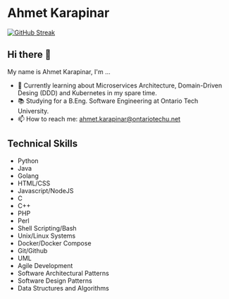 # Ahmet Karapinar

[![GitHub Streak](https://github-readme-streak-stats.herokuapp.com/?user=ahmetkca)](https://git.io/streak-stats)

## Hi there 👋
My name is Ahmet Karapinar, I'm ...

- 🌱 Currently learning about Microservices Architecture, Domain-Driven Desing (DDD) and Kubernetes in my spare time.
- 📚 Studying for a B.Eng. Software Engineering at Ontario Tech University.
- 📫 How to reach me: ahmet.karapinar@ontariotechu.net

## Technical Skills

- Python
- Java
- Golang
- HTML/CSS
- Javascript/NodeJS
- C
- C++
- PHP
- Perl
- Shell Scripting/Bash
- Unix/Linux Systems
- Docker/Docker Compose
- Git/Github
- UML
- Agile Development
- Software Architectural Patterns
- Software Design Patterns
- Data Structures and Algorithms
<!--
**ahmetkca/ahmetkca** is a ✨ _special_ ✨ repository because its `README.md` (this file) appears on your GitHub profile.

Here are some ideas to get you started:

- 🔭 I’m currently working on ...
- 🌱 I’m currently learning ...
- 👯 I’m looking to collaborate on ...
- 🤔 I’m looking for help with ...
- 💬 Ask me about ...
- 📫 How to reach me: ...
- 😄 Pronouns: ...
- ⚡ Fun fact: ...
-->
